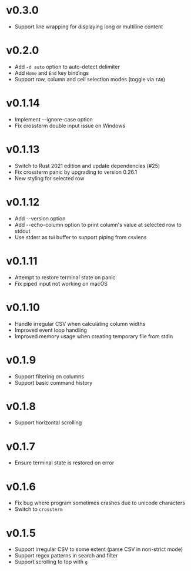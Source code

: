 # v0.3.0

* Support line wrapping for displaying long or multiline content

# v0.2.0

* Add `-d auto` option to auto-detect delimiter
* Add `Home` and `End` key bindings
* Support row, column and cell selection modes (toggle via `TAB`)

# v0.1.14

* Implement --ignore-case option
* Fix crossterm double input issue on Windows

# v0.1.13

* Switch to Rust 2021 edition and update dependencies (#25)
* Fix crossterm panic by upgrading to version 0.26.1
* New styling for selected row

# v0.1.12

* Add --version option
* Add --echo-column option to print column's value at selected row to stdout
* Use stderr as tui buffer to support piping from csvlens

# v0.1.11

* Attempt to restore terminal state on panic
* Fix piped input not working on macOS

# v0.1.10

* Handle irregular CSV when calculating column widths
* Improved event loop handling
* Improved memory usage when creating temporary file from stdin

# v0.1.9

* Support filtering on columns
* Support basic command history

# v0.1.8

* Support horizontal scrolling

# v0.1.7

* Ensure terminal state is restored on error

# v0.1.6

* Fix bug where program sometimes crashes due to unicode characters
* Switch to `crossterm`

# v0.1.5

* Support irregular CSV to some extent (parse CSV in non-strict mode)
* Support regex patterns in search and filter
* Support scrolling to top with `g`